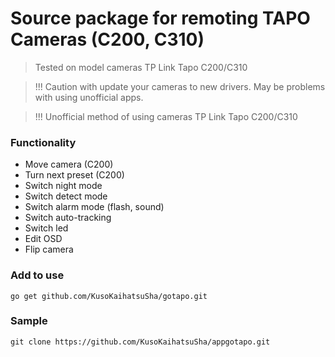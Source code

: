 # Source package for remoting TAPO Cameras (C200, C310)
> Tested on model cameras TP Link Tapo C200/C310

> !!! Caution with update your cameras to new drivers. May be problems with using unofficial apps.

> !!! Unofficial method of using cameras TP Link Tapo C200/C310

### Functionality

- Move camera (C200)
- Turn next preset (C200)
- Switch night mode
- Switch detect mode
- Switch alarm mode (flash, sound)
- Switch auto-tracking
- Switch led
- Edit OSD
- Flip camera

### Add to use

```
go get github.com/KusoKaihatsuSha/gotapo.git
```

### Sample

```
git clone https://github.com/KusoKaihatsuSha/appgotapo.git
```

